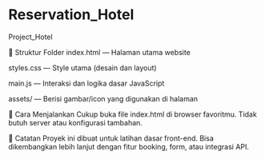 # Reservation_Hotel
Project_Hotel


🔧 Struktur Folder
index.html — Halaman utama website

styles.css — Style utama (desain dan layout)

main.js — Interaksi dan logika dasar JavaScript

assets/ — Berisi gambar/icon yang digunakan di halaman

🚀 Cara Menjalankan
Cukup buka file index.html di browser favoritmu. Tidak butuh server atau konfigurasi tambahan.

📌 Catatan
Proyek ini dibuat untuk latihan dasar front-end. Bisa dikembangkan lebih lanjut dengan fitur booking, form, atau integrasi API.